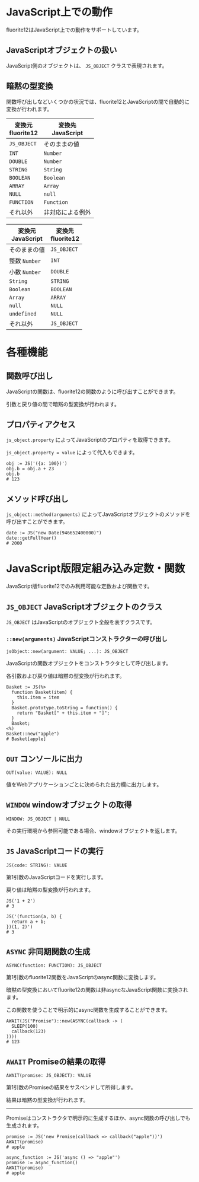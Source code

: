 # JavaScript上での動作

fluorite12はJavaScript上での動作をサポートしています。

## JavaScriptオブジェクトの扱い

JavaScript側のオブジェクトは、 `JS_OBJECT` クラスで表現されます。

## 暗黙の型変換

関数呼び出しなどいくつかの状況では、fluorite12とJavaScriptの間で自動的に変換が行われます。

| 変換元<br>fluorite12 | 変換先<br>JavaScript |
|-------------------|-------------------|
| `JS_OBJECT`       | そのままの値            |
| `INT`             | `Number`          |
| `DOUBLE`          | `Number`          |
| `STRING`          | `String`          |
| `BOOLEAN`         | `Boolean`         |
| `ARRAY`           | `Array`           |
| `NULL`            | `null`            |
| `FUNCTION`        | `Function`        |
| それ以外              | 非対応による例外          |

| 変換元<br>JavaScript | 変換先<br>fluorite12 |
|-------------------|-------------------|
| そのままの値            | `JS_OBJECT`       |
| 整数 `Number`       | `INT`             |
| 小数 `Number`       | `DOUBLE`          |
| `String`          | `STRING`          |
| `Boolean`         | `BOOLEAN`         |
| `Array`           | `ARRAY`           |
| `null`            | `NULL`            |
| `undefined`       | `NULL`            |
| それ以外              | `JS_OBJECT`       |

# 各種機能

## 関数呼び出し

JavaScriptの関数は、fluorite12の関数のように呼び出すことができます。

引数と戻り値の間で暗黙の型変換が行われます。

## プロパティアクセス

`js_object.property` によってJavaScriptのプロパティを取得できます。

`js_object.property = value` によって代入もできます。

```
obj := JS('({a: 100})')
obj.b = obj.a + 23
obj.b
# 123
```

## メソッド呼び出し

`js_object::method(arguments)` によってJavaScriptオブジェクトのメソッドを呼び出すことができます。

```
date := JS("new Date(946652400000)")
date::getFullYear()
# 2000
```

# JavaScript版限定組み込み定数・関数

JavaScript版fluorite12でのみ利用可能な定数および関数です。

## `JS_OBJECT` JavaScriptオブジェクトのクラス

`JS_OBJECT` はJavaScriptのオブジェクト全般を表すクラスです。

### `::new(arguments)` JavaScriptコンストラクターの呼び出し

`jsObject::new(argument: VALUE; ...): JS_OBJECT`

JavaScriptの関数オブジェクトをコンストラクタとして呼び出します。

各引数および戻り値は暗黙の型変換が行われます。

```
Basket := JS(%>
  function Basket(item) {
    this.item = item
  }
  Basket.prototype.toString = function() {
    return "Basket[" + this.item + "]";
  }
  Basket;
<%)
Basket::new("apple")
# Basket[apple]
```

## `OUT` コンソールに出力

`OUT(value: VALUE): NULL`

値をWebアプリケーションごとに決められた出力欄に出力します。

## `WINDOW` windowオブジェクトの取得

`WINDOW: JS_OBJECT | NULL`

その実行環境から参照可能である場合、windowオブジェクトを返します。

## `JS` JavaScriptコードの実行

`JS(code: STRING): VALUE`

第1引数のJavaScriptコードを実行します。

戻り値は暗黙の型変換が行われます。

```
JS('1 + 2')
# 3
```

```
JS('(function(a, b) {
  return a + b;
})(1, 2)')
# 3
```

## `ASYNC` 非同期関数の生成

`ASYNC(function: FUNCTION): JS_OBJECT`

第1引数のfluorite12関数をJavaScriptのasync関数に変換します。

暗黙の型変換においてfluorite12の関数は非asyncなJavaScript関数に変換されます。

この関数を使うことで明示的にasync関数を生成することができます。

```
AWAIT(JS("Promise")::new(ASYNC(callback -> (
  SLEEP(100)
  callback(123)
))))
# 123
```

## `AWAIT` Promiseの結果の取得

`AWAIT(promise: JS_OBJECT): VALUE`

第1引数のPromiseの結果をサスペンドして所得します。

結果は暗黙の型変換が行われます。

---

Promiseはコンストラクタで明示的に生成するほか、async関数の呼び出しでも生成されます。

```
promise := JS('new Promise(callback => callback("apple"))')
AWAIT(promise)
# apple
```

```
async_function := JS('async () => "apple"')
promise := async_function()
AWAIT(promise)
# apple
```
